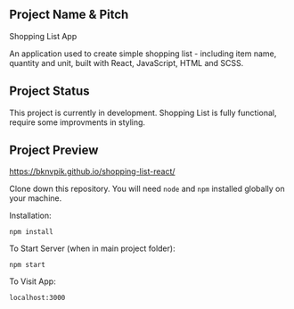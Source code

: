 ## Project Name & Pitch

Shopping List App

An application used to create simple shopping list - including item name, quantity and unit, built with React, JavaScript, HTML and SCSS.

## Project Status

This project is currently in development. Shopping List is fully functional, require some improvments in styling.

## Project Preview

https://bknvpik.github.io/shopping-list-react/

Clone down this repository. You will need `node` and `npm` installed globally on your machine. 

Installation:

`npm install`   

To Start Server (when in main project folder):

`npm start`  

To Visit App:

`localhost:3000`  
